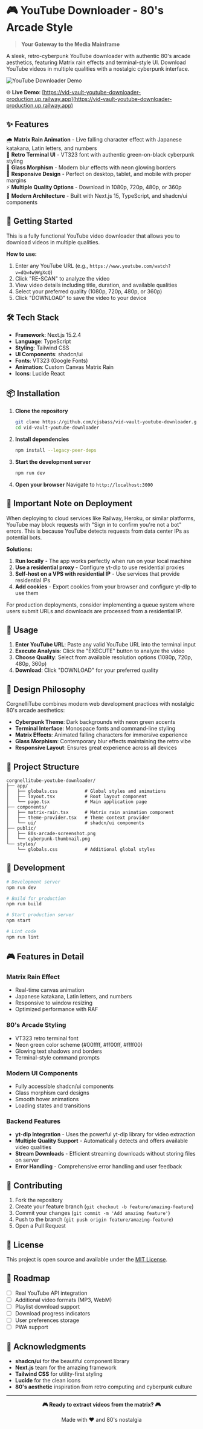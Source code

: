 # 🎮 YouTube Downloader - 80's Arcade Style

> **Your Gateway to the Media Mainframe**

A sleek, retro-cyberpunk YouTube downloader with authentic 80's arcade aesthetics, featuring Matrix rain effects and terminal-style UI. Download YouTube videos in multiple qualities with a nostalgic cyberpunk interface.

![YouTube Downloader Demo](./public/80s-arcade-screenshot.png)

🌐 **Live Demo**: [https://vid-vault-youtube-downloader-production.up.railway.app](https://vid-vault-youtube-downloader-production.up.railway.app)

## ✨ Features

🌧️ **Matrix Rain Animation** - Live falling character effect with Japanese katakana, Latin letters, and numbers  
🎯 **Retro Terminal UI** - VT323 font with authentic green-on-black cyberpunk styling  
💎 **Glass Morphism** - Modern blur effects with neon glowing borders  
📱 **Responsive Design** - Perfect on desktop, tablet, and mobile with proper margins  
⚡ **Multiple Quality Options** - Download in 1080p, 720p, 480p, or 360p  
🎨 **Modern Architecture** - Built with Next.js 15, TypeScript, and shadcn/ui components  

## 🚀 Getting Started

This is a fully functional YouTube video downloader that allows you to download videos in multiple qualities.

**How to use:**
1. Enter any YouTube URL (e.g., `https://www.youtube.com/watch?v=dQw4w9WgXcQ`)
2. Click "RE-SCAN" to analyze the video
3. View video details including title, duration, and available qualities
4. Select your preferred quality (1080p, 720p, 480p, or 360p)
5. Click "DOWNLOAD" to save the video to your device

## 🛠️ Tech Stack

- **Framework**: Next.js 15.2.4
- **Language**: TypeScript
- **Styling**: Tailwind CSS
- **UI Components**: shadcn/ui
- **Fonts**: VT323 (Google Fonts)
- **Animation**: Custom Canvas Matrix Rain
- **Icons**: Lucide React

## 📦 Installation

1. **Clone the repository**
   ```bash
   git clone https://github.com/cjsbass/vid-vault-youtube-downloader.git
   cd vid-vault-youtube-downloader
   ```

2. **Install dependencies**
   ```bash
   npm install --legacy-peer-deps
   ```

3. **Start the development server**
   ```bash
   npm run dev
   ```

4. **Open your browser**
   Navigate to `http://localhost:3000`

## 🚨 Important Note on Deployment

When deploying to cloud services like Railway, Heroku, or similar platforms, YouTube may block requests with "Sign in to confirm you're not a bot" errors. This is because YouTube detects requests from data center IPs as potential bots.

**Solutions:**
1. **Run locally** - The app works perfectly when run on your local machine
2. **Use a residential proxy** - Configure yt-dlp to use residential proxies
3. **Self-host on a VPS with residential IP** - Use services that provide residential IPs
4. **Add cookies** - Export cookies from your browser and configure yt-dlp to use them

For production deployments, consider implementing a queue system where users submit URLs and downloads are processed from a residential IP.

## 🎯 Usage

1. **Enter YouTube URL**: Paste any valid YouTube URL into the terminal input
2. **Execute Analysis**: Click the "EXECUTE" button to analyze the video
3. **Choose Quality**: Select from available resolution options (1080p, 720p, 480p, 360p)
4. **Download**: Click "DOWNLOAD" for your preferred quality

## 🎨 Design Philosophy

CorgnelliTube combines modern web development practices with nostalgic 80's arcade aesthetics:

- **Cyberpunk Theme**: Dark backgrounds with neon green accents
- **Terminal Interface**: Monospace fonts and command-line styling
- **Matrix Effects**: Animated falling characters for immersive experience
- **Glass Morphism**: Contemporary blur effects maintaining the retro vibe
- **Responsive Layout**: Ensures great experience across all devices

## 📁 Project Structure

```
corgnellitube-youtube-downloader/
├── app/
│   ├── globals.css          # Global styles and animations
│   ├── layout.tsx           # Root layout component
│   └── page.tsx             # Main application page
├── components/
│   ├── matrix-rain.tsx      # Matrix rain animation component
│   ├── theme-provider.tsx   # Theme context provider
│   └── ui/                  # shadcn/ui components
├── public/
│   ├── 80s-arcade-screenshot.png
│   └── cyberpunk-thumbnail.png
└── styles/
    └── globals.css          # Additional global styles
```

## 🔧 Development

```bash
# Development server
npm run dev

# Build for production
npm run build

# Start production server
npm start

# Lint code
npm run lint
```

## 🎮 Features in Detail

### Matrix Rain Effect
- Real-time canvas animation
- Japanese katakana, Latin letters, and numbers
- Responsive to window resizing
- Optimized performance with RAF

### 80's Arcade Styling
- VT323 retro terminal font
- Neon green color scheme (#00ffff, #ff00ff, #ffff00)
- Glowing text shadows and borders
- Terminal-style command prompts

### Modern UI Components
- Fully accessible shadcn/ui components
- Glass morphism card designs
- Smooth hover animations
- Loading states and transitions

### Backend Features
- **yt-dlp Integration** - Uses the powerful yt-dlp library for video extraction
- **Multiple Quality Support** - Automatically detects and offers available video qualities
- **Stream Downloads** - Efficient streaming downloads without storing files on server
- **Error Handling** - Comprehensive error handling and user feedback

## 🤝 Contributing

1. Fork the repository
2. Create your feature branch (`git checkout -b feature/amazing-feature`)
3. Commit your changes (`git commit -m 'Add amazing feature'`)
4. Push to the branch (`git push origin feature/amazing-feature`)
5. Open a Pull Request

## 📄 License

This project is open source and available under the [MIT License](LICENSE).

## 🎯 Roadmap

- [ ] Real YouTube API integration
- [ ] Additional video formats (MP3, WebM)
- [ ] Playlist download support
- [ ] Download progress indicators
- [ ] User preferences storage
- [ ] PWA support

## 🙏 Acknowledgments

- **shadcn/ui** for the beautiful component library
- **Next.js** team for the amazing framework
- **Tailwind CSS** for utility-first styling
- **Lucide** for the clean icons
- **80's aesthetic** inspiration from retro computing and cyberpunk culture

---

<div align="center">
  <strong>🎮 Ready to extract videos from the matrix? 🎮</strong>
  <br />
  <br />
  Made with ❤️ and 80's nostalgia
</div>
